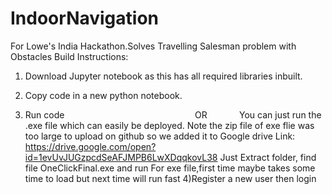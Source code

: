 # IndoorNavigation
For Lowe's India Hackathon.Solves Travelling Salesman problem with Obstacles
Build Instructions:

1) Download Jupyter notebook as this has all required libraries inbuilt.

2) Copy code in a new python notebook.

3) Run code
                                                    OR
            You can just run the .exe file which can easily be deployed.
            Note the zip file of exe flie was too large to upload on github so we added it to Google drive
            Link: https://drive.google.com/open?id=1evUvJUGzpcdSeAFJMPB6LwXDqqkovL38
Just Extract folder, find file OneClickFinal.exe and run
For exe file,first time maybe takes some time to load but next time will run fast
4)Register a new user then login
